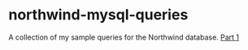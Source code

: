 # northwind-mysql-queries
A collection of my sample queries for the Northwind database.
[Part 1](https://www.geeksengine.com/database/problem-solving/northwind-queries-part-1.php)
